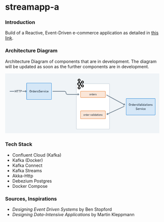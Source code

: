 # streamapp-a

### Introduction

Build of a Reactive, Event-Driven e-commerce application as detailed in [this link](https://docs.confluent.io/current/tutorials/examples/microservices-orders/docs/index.html?_ga=2.203721232.144266676.1568256424-250089943.1568087216).

### Architecture Diagram

Architecture Diagram of components that are in development. The diagram will be updated as soon as the further components are in development.

![WIP Components](img/streamapp-a-flow.png)

### Tech Stack
* Confluent Cloud (Kafka)
* Kafka (Docker)
* Kafka Connect
* Kafka Streams
* Akka-Http
* Debezium Postgres
* Docker Compose

### Sources, Inspirations

* _Designing Event Driven Systems_ by Ben Stopford
* _Designing Data-Intensive Applications_ by Martin Kleppmann
